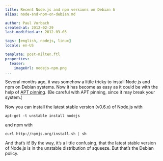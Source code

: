 ```yaml
---
title: Recent Node.js and npm versions on Debian 6
alias: node-and-npm-on-debian.md

author: Paul Vorbach
created-at: 2012-02-29
last-modified-at: 2012-03-03

tags: [english, nodejs, linux]
locale: en-US

template: post-milten.ftl
properties:
  teaser:
    imageUrl: nodejs-npm.png
...
```


Several months ago, it was somehow a little tricky to install Node.js and npm on
Debian systems. Now it has become as easy as it could be with the help of
[APT pinning](http://wiki.debian.org/AptPreferences). (Be careful with APT
pinning, since it may break your system.)

Now you can install the latest stable version (v0.6.x) of Node.js with

    apt-get -t unstable install nodejs

and npm with

    curl http://npmjs.org/install.sh | sh

And that’s it! By the way, it’s a little confusing, that the latest stable
version of Node.js is in the unstable distribution of squeeze. But that’s the
Debian policy.
